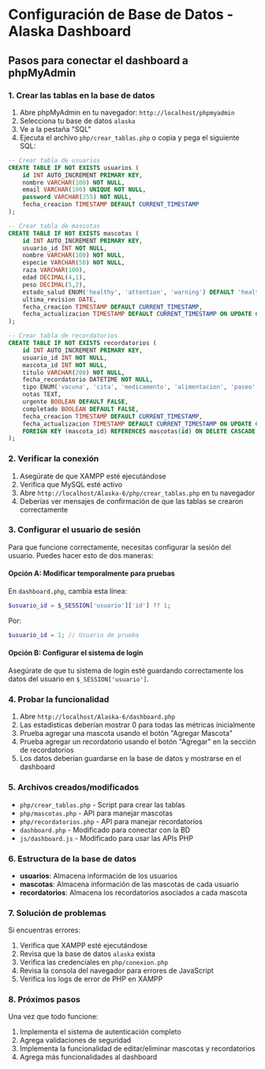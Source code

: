# Configuración de Base de Datos - Alaska Dashboard

## Pasos para conectar el dashboard a phpMyAdmin

### 1. Crear las tablas en la base de datos

1. Abre phpMyAdmin en tu navegador: `http://localhost/phpmyadmin`
2. Selecciona tu base de datos `alaska`
3. Ve a la pestaña "SQL"
4. Ejecuta el archivo `php/crear_tablas.php` o copia y pega el siguiente SQL:

```sql
-- Crear tabla de usuarios
CREATE TABLE IF NOT EXISTS usuarios (
    id INT AUTO_INCREMENT PRIMARY KEY,
    nombre VARCHAR(100) NOT NULL,
    email VARCHAR(100) UNIQUE NOT NULL,
    password VARCHAR(255) NOT NULL,
    fecha_creacion TIMESTAMP DEFAULT CURRENT_TIMESTAMP
);

-- Crear tabla de mascotas
CREATE TABLE IF NOT EXISTS mascotas (
    id INT AUTO_INCREMENT PRIMARY KEY,
    usuario_id INT NOT NULL,
    nombre VARCHAR(100) NOT NULL,
    especie VARCHAR(50) NOT NULL,
    raza VARCHAR(100),
    edad DECIMAL(4,1),
    peso DECIMAL(5,2),
    estado_salud ENUM('healthy', 'attention', 'warning') DEFAULT 'healthy',
    ultima_revision DATE,
    fecha_creacion TIMESTAMP DEFAULT CURRENT_TIMESTAMP,
    fecha_actualizacion TIMESTAMP DEFAULT CURRENT_TIMESTAMP ON UPDATE CURRENT_TIMESTAMP
);

-- Crear tabla de recordatorios
CREATE TABLE IF NOT EXISTS recordatorios (
    id INT AUTO_INCREMENT PRIMARY KEY,
    usuario_id INT NOT NULL,
    mascota_id INT NOT NULL,
    titulo VARCHAR(200) NOT NULL,
    fecha_recordatorio DATETIME NOT NULL,
    tipo ENUM('vacuna', 'cita', 'medicamento', 'alimentacion', 'paseo', 'otro') NOT NULL,
    notas TEXT,
    urgente BOOLEAN DEFAULT FALSE,
    completado BOOLEAN DEFAULT FALSE,
    fecha_creacion TIMESTAMP DEFAULT CURRENT_TIMESTAMP,
    fecha_actualizacion TIMESTAMP DEFAULT CURRENT_TIMESTAMP ON UPDATE CURRENT_TIMESTAMP,
    FOREIGN KEY (mascota_id) REFERENCES mascotas(id) ON DELETE CASCADE
);
```

### 2. Verificar la conexión

1. Asegúrate de que XAMPP esté ejecutándose
2. Verifica que MySQL esté activo
3. Abre `http://localhost/Alaska-6/php/crear_tablas.php` en tu navegador
4. Deberías ver mensajes de confirmación de que las tablas se crearon correctamente

### 3. Configurar el usuario de sesión

Para que funcione correctamente, necesitas configurar la sesión del usuario. Puedes hacer esto de dos maneras:

#### Opción A: Modificar temporalmente para pruebas
En `dashboard.php`, cambia esta línea:
```php
$usuario_id = $_SESSION['usuario']['id'] ?? 1;
```
Por:
```php
$usuario_id = 1; // Usuario de prueba
```

#### Opción B: Configurar el sistema de login
Asegúrate de que tu sistema de login esté guardando correctamente los datos del usuario en `$_SESSION['usuario']`.

### 4. Probar la funcionalidad

1. Abre `http://localhost/Alaska-6/dashboard.php`
2. Las estadísticas deberían mostrar 0 para todas las métricas inicialmente
3. Prueba agregar una mascota usando el botón "Agregar Mascota"
4. Prueba agregar un recordatorio usando el botón "Agregar" en la sección de recordatorios
5. Los datos deberían guardarse en la base de datos y mostrarse en el dashboard

### 5. Archivos creados/modificados

- `php/crear_tablas.php` - Script para crear las tablas
- `php/mascotas.php` - API para manejar mascotas
- `php/recordatorios.php` - API para manejar recordatorios
- `dashboard.php` - Modificado para conectar con la BD
- `js/dashboard.js` - Modificado para usar las APIs PHP

### 6. Estructura de la base de datos

- **usuarios**: Almacena información de los usuarios
- **mascotas**: Almacena información de las mascotas de cada usuario
- **recordatorios**: Almacena los recordatorios asociados a cada mascota

### 7. Solución de problemas

Si encuentras errores:

1. Verifica que XAMPP esté ejecutándose
2. Revisa que la base de datos `alaska` exista
3. Verifica las credenciales en `php/conexion.php`
4. Revisa la consola del navegador para errores de JavaScript
5. Verifica los logs de error de PHP en XAMPP

### 8. Próximos pasos

Una vez que todo funcione:
1. Implementa el sistema de autenticación completo
2. Agrega validaciones de seguridad
3. Implementa la funcionalidad de editar/eliminar mascotas y recordatorios
4. Agrega más funcionalidades al dashboard

